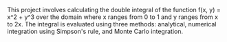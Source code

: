 This project involves calculating the double integral of the function f(x, y) = x^2 + y^3 over the domain where x ranges 
from 0 to 1 and y ranges from x to 2x. The integral is evaluated using three methods: analytical, numerical integration 
using Simpson's rule, and Monte Carlo integration.
